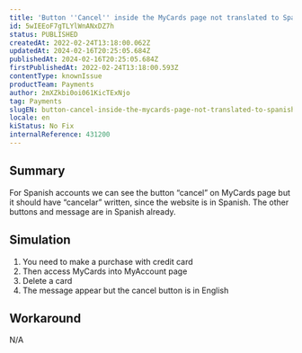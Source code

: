 ```yaml
---
title: 'Button ''Cancel'' inside the MyCards page not translated to Spanish'
id: 5wIEEoF7gTLYlWnANxDZ7h
status: PUBLISHED
createdAt: 2022-02-24T13:18:00.062Z
updatedAt: 2024-02-16T20:25:05.684Z
publishedAt: 2024-02-16T20:25:05.684Z
firstPublishedAt: 2022-02-24T13:18:00.593Z
contentType: knownIssue
productTeam: Payments
author: 2mXZkbi0oi061KicTExNjo
tag: Payments
slugEN: button-cancel-inside-the-mycards-page-not-translated-to-spanish
locale: en
kiStatus: No Fix
internalReference: 431200
---
```


## Summary


For Spanish accounts we can see the button “cancel” on MyCards page but it should have “cancelar” written, since the website is in Spanish. The other buttons and message are in Spanish already.



## Simulation



1. You need to make a purchase with credit card
2. Then access MyCards into MyAccount page
3. Delete a card
4. The message appear but the cancel button is in English



## Workaround


N/A

